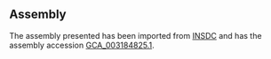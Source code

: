 
Assembly
--------

The assembly presented has been imported from 
[INSDC](http://www.insdc.org) and has the assembly accession
[GCA\_003184825.1](http://www.ebi.ac.uk/ena/data/view/GCA_003184825.1).

